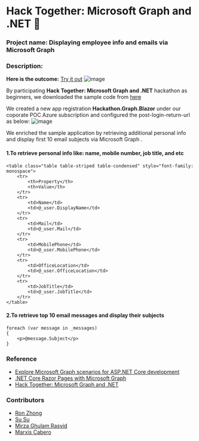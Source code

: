 # Hack Together: Microsoft Graph and .NET 🦒

### Project name: Displaying employee info and emails via Microsoft Graph 
### Description:

**Here is the outcome:**
[Try it out](https://blazor-graph.azurewebsites.net/)
![image](https://user-images.githubusercontent.com/43414651/225232638-7505a775-f267-4047-b853-e971c5f7a857.png)

By participating **Hack Together: Microsoft Graph and .NET** hackathon as beginners, we downloaded the sample code from [here](https://github.com/microsoft/hack-together/tree/main/templates/dotnet-blazor-server-app-microsoft-graph)

We created a new app registration **Hackathon.Graph.Blazor** under our coporate POC Azure subscription and configured the post-login-return-url as below:
![image](https://user-images.githubusercontent.com/43414651/225235953-7e2139d9-cf92-4f0c-935a-b4d78af1e5f6.png)

We enriched the sample application by retrieving additional personal info and display first 10 email subjects via  Microsoft Graph .

#### 1.To retrieve personal info like: name, mobile number, job title, and etc
    <table class="table table-striped table-condensed" style="font-family: monospace">
        <tr>
            <th>Property</th>
            <th>Value</th>
        </tr>
        <tr>
            <td>Name</td>
            <td>@_user.DisplayName</td>
        </tr>
        <tr>
            <td>Mail</td>
            <td>@_user.Mail</td>
        </tr>
        <tr>
            <td>MobilePhone</td>
            <td>@_user.MobilePhone</td>
        </tr>
        <tr>
            <td>OfficeLocation</td>
            <td>@_user.OfficeLocation</td>
        </tr>
        <tr>
            <td>JobTitle</td>
            <td>@_user.JobTitle</td>
        </tr>
    </table>


#### 2.To retrieve top 10 email messages and display their subjects

    foreach (var message in _messages)
    {
        <p>@message.Subject</p>
    }
    
   
### Reference
* [Explore Microsoft Graph scenarios for ASP.NET Core development](https://learn.microsoft.com/en-us/training/paths/m365-msgraph-dotnet-core-scenarios/)
* [.NET Core Razor Pages with Microsoft Graph](https://github.com/microsoftdocs/mslearn-m365-microsoftgraph-dotnetcorerazor)
* [Hack Together: Microsoft Graph and .NET ](https://github.com/microsoft/hack-together)

### Contributors
* [Ron Zhong](https://github.com/ron-zhong)
* [Su Su](https://github.com/mims-susu)
* [Mirza Ghulam Rasyid](https://github.com/mirzaevolution)
* [Marxis Cabero](https://github.com/mccabero)

